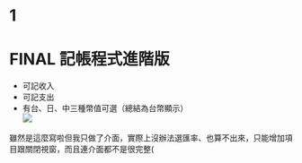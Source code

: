 # 1
FINAL
記帳程式進階版
=============
* 可記收入<br>
* 可記支出<br>
* 有台、日、中三種幣值可選（總結為台幣顯示）<br>
![](https://i.imgur.com/EaTCI9g.jpg)

雖然是這麼寫啦但我只做了介面，實際上沒辦法選匯率、也算不出來，只能增加項目跟關閉視窗，而且連介面都不是很完整(
